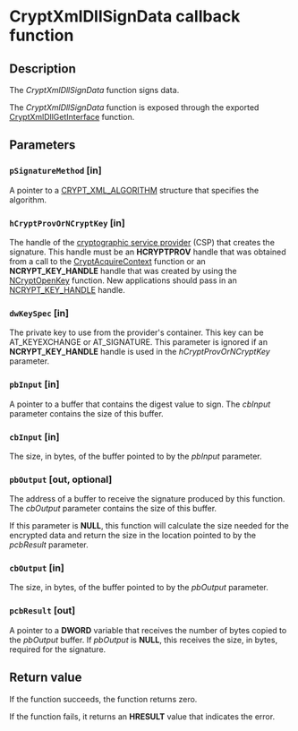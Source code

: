 # CryptXmlDllSignData callback function

## Description

The *CryptXmlDllSignData* function signs data.

The *CryptXmlDllSignData* function is exposed through the exported [CryptXmlDllGetInterface](https://learn.microsoft.com/windows/desktop/api/cryptxml/nc-cryptxml-cryptxmldllgetinterface) function.

## Parameters

### `pSignatureMethod` [in]

A pointer to a [CRYPT_XML_ALGORITHM](https://learn.microsoft.com/windows/desktop/api/cryptxml/ns-cryptxml-crypt_xml_algorithm) structure that specifies the algorithm.

### `hCryptProvOrNCryptKey` [in]

The handle of the [cryptographic service provider](https://learn.microsoft.com/windows/desktop/SecGloss/c-gly) (CSP) that creates the signature. This handle must be an **HCRYPTPROV** handle that was obtained from a call to the [CryptAcquireContext](https://learn.microsoft.com/windows/desktop/api/wincrypt/nf-wincrypt-cryptacquirecontexta) function or an **NCRYPT_KEY_HANDLE** handle that was created by using the [NCryptOpenKey](https://learn.microsoft.com/windows/desktop/api/ncrypt/nf-ncrypt-ncryptopenkey) function. New applications should pass in an [NCRYPT_KEY_HANDLE](https://learn.microsoft.com/windows/desktop/SecCrypto/hcryptprov-or-ncrypt-key-handle) handle.

### `dwKeySpec` [in]

The private key to use from the provider's container. This key can be AT_KEYEXCHANGE or AT_SIGNATURE. This parameter is ignored if an **NCRYPT_KEY_HANDLE** handle is used in the *hCryptProvOrNCryptKey* parameter.

### `pbInput` [in]

A pointer to a buffer that contains the digest value to sign. The *cbInput* parameter contains the size of this buffer.

### `cbInput` [in]

The size, in bytes, of the buffer pointed to by the *pbInput* parameter.

### `pbOutput` [out, optional]

The address of a buffer to receive the signature produced by this function. The *cbOutput* parameter contains the size of this buffer.

If this parameter is **NULL**, this function will calculate the size needed for the encrypted data and return the size in the location pointed to by the *pcbResult* parameter.

### `cbOutput` [in]

The size, in bytes, of the buffer pointed to by the *pbOutput* parameter.

### `pcbResult` [out]

A pointer to a **DWORD** variable that receives the number of bytes copied to the *pbOutput* buffer.
If *pbOutput* is **NULL**, this receives the size, in bytes, required for the signature.

## Return value

If the function succeeds, the function returns zero.

If the function fails, it returns an **HRESULT** value that indicates the error.